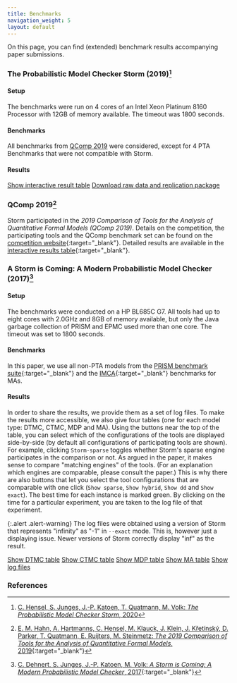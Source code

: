 ```yaml
---
title: Benchmarks
navigation_weight: 5
layout: default
---
```


On this page, you can find (extended) benchmark results accompanying paper submissions.

### The Probabilistic Model Checker Storm (2019)[^1]

#### Setup
The benchmarks were run on 4 cores of an Intel Xeon Platinum 8160 Processor with 12GB of memory available. The timeout was 1800 seconds.

#### Benchmarks
All benchmarks from [QComp 2019](http://qcomp.org/competition/2019/index.html) were considered, except for 4 PTA Benchmarks that were not compatible with Storm.

#### Results
<a target="_blank" href="https://moves-rwth.github.io/storm-benchmark-logs/docs/2019-12/table.html" class="btn btn-primary btn-md active" role="button">Show interactive result table</a>
<a target="_blank" href="https://doi.org/10.5281/zenodo.3571210" class="btn btn-primary btn-md active" role="button">Download raw data and replication package</a>


### QComp 2019[^2]

Storm participated in the *2019 Comparison of Tools for the Analysis of Quantitative Formal Models (QComp 2019)*.
Details on the competition, the participating tools and the QComp benchmark set can be found on the [competition website](http://qcomp.org/competition/2019/index.html){:target="_blank"}.
Detailed results are available in the [interactive results table](http://qcomp.org/competition/2019/results/index.html){:target="_blank"}.

### A Storm is Coming: A Modern Probabilistic Model Checker (2017)[^3]

#### Setup

The benchmarks were conducted on a HP BL685C G7. All tools had up to eight cores with 2.0GHz and 8GB of memory available, but only the Java garbage collection of PRISM and EPMC used more than one core. The timeout was set to 1800 seconds.

#### Benchmarks

In this paper, we use all non-PTA models from the [PRISM benchmark suite](http://www.prismmodelchecker.org/benchmarks/){:target="_blank"} and the [IMCA](https://github.com/buschko/imca){:target="_blank"} benchmarks for MAs.

#### Results
In order to share the results, we provide them as a set of log files. To make the results more accessible, we also give four tables (one for each model type: DTMC, CTMC, MDP and MA). Using the buttons near the top of the table, you can select which of the configurations of the tools are displayed side-by-side (by default all configurations of participating tools are shown). For example, clicking `Storm-sparse` toggles whether Storm's sparse engine participates in the comparison or not. As argued in the paper, it makes sense to compare "matching engines" of the tools. (For an explanation which engines are comparable, please consult the paper.) This is why there are also buttons that let you select the tool configurations that are comparable with one click (`Show sparse`, `Show hybrid`, `Show dd` and `Show exact`). The best time for each instance is marked green. By clicking on the time for a particular experiment, you are taken to the log file of that experiment.

{:.alert .alert-warning}
The log files were obtained using a version of Storm that represents "infinity" as "-1" in `--exact` mode. This is,
however just a displaying issue. Newer versions of Storm correctly display "inf" as the result.

<a target="_blank" href="https://moves-rwth.github.io/storm-benchmark-logs/docs/index_dtmc.html" class="btn btn-primary btn-md active" role="button">Show DTMC table</a>
<a target="_blank" href="https://moves-rwth.github.io/storm-benchmark-logs/docs/index_ctmc.html" class="btn btn-primary btn-md active" role="button">Show CTMC table</a>
<a target="_blank" href="https://moves-rwth.github.io/storm-benchmark-logs/docs/index_mdp.html" class="btn btn-primary btn-md active" role="button">Show MDP table</a>
<a target="_blank" href="https://moves-rwth.github.io/storm-benchmark-logs/docs/index_ma.html" class="btn btn-primary btn-md active" role="button">Show MA table</a>
<a target="_blank" href="https://www.github.com/moves-rwth/storm-benchmark-logs/" class="btn btn-primary btn-md active" role="button">Show log files</a>

### References

[^1]: [C. Hensel, S. Junges, J.-P. Katoen, T. Quatmann, M. Volk: *The Probabilistic Model Checker Storm*, 2020](https://arxiv.org/abs/2002.07080)

[^2]: [E. M. Hahn, A. Hartmanns, C. Hensel, M. Klauck, J. Klein, J. Křetínský, D. Parker, T. Quatmann, E. Ruijters, M. Steinmetz: *The 2019 Comparison of Tools for the Analysis of Quantitative Formal Models*, 2019](https://doi.org/10.1007/978-3-030-17502-3_5){:target="_blank"}

[^3]: [C. Dehnert, S. Junges, J.-P. Katoen, M. Volk: *A Storm is Coming: A Modern Probabilistic Model Checker*, 2017](https://arxiv.org/abs/1702.04311){:target="_blank"}
